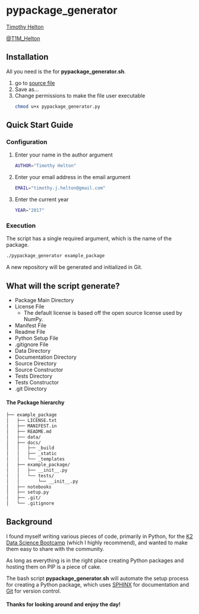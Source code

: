 # pypackage_generator

[Timothy Helton](https://timothyhelton.github.io/)

[@T1M_Helton](https://twitter.com/T1M_Helton)


## Installation
All you need is the for **pypackage_generator.sh**.

1. go to [source file](https://github.com/TimothyHelton/pyproject_generator/blob/master/pypackage_generator.sh)
1. Save as...
1. Change permissions to make the file user executable
    ```bash
    chmod u+x pypackage_generator.py
    ```


## Quick Start Guide

### Configuration
1. Enter your name in the author argument
    ```bash
    AUTHOR="Timothy Helton"
    ```
1. Enter your email address in the email argument
    ```bash
    EMAIL="timothy.j.helton@gmail.com"
    ```
1. Enter the current year
    ```bash
    YEAR="2017"
    ```
### Execution
The script has a single required argument, which is the name of the package.
```bash
./pypackage_generator example_package
```
A new repository will be generated and initialized in Git. 

## What will the script generate?
- Package Main Directory
- License File
    - The default license is based off the open source license used by NumPy.
- Manifest File
- Readme File
- Python Setup File
- .gitignore File
- Data Directory
- Documentation Directory
- Source Directory
- Source Constructor
- Tests Directory
- Tests Constructor
- .git Directory

#### The Package hierarchy
```bash
├── example_package
│   ├── LICENSE.txt
│   ├── MANIFEST.in
│   ├── README.md
│   ├── data/
│   ├── docs/
│   │   ├── _build
│   │   ├── _static
│   │   └── _templates
│   ├── example_package/
│   │   ├── __init__.py
│   │   └── tests/
│   │       └── __init__.py
│   ├── notebooks
│   ├── setup.py
│   ├── .git/
│   └── .gitignore
```

## Background
I found myself writing various pieces of code, primarily in Python, for the 
[K2 Data Science Bootcamp](http://www.k2datascience.com/data-science) 
(which I highly recommend), and wanted to make them easy to share with the 
community.

As long as everything is in the right place creating Python packages and 
hosting them on PIP is a piece of cake. 

The bash script **pypackage_generator.sh** will automate the setup process 
for creating a Python package, which uses
[SPHINX](http://www.sphinx-doc.org/en/stable/#)
for documentation and [Git](https://git-scm.com/) for version control.

#### Thanks for looking around and enjoy the day!
